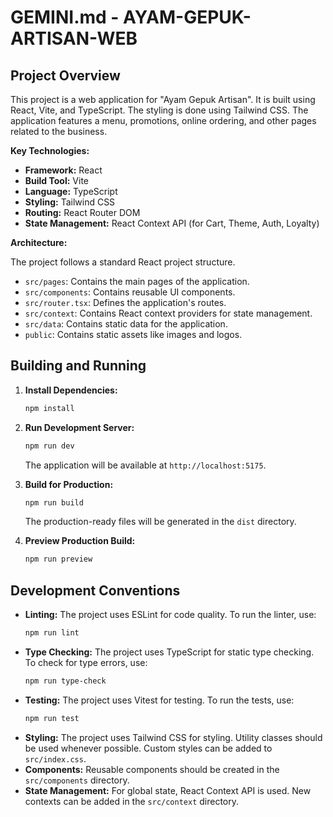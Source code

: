 # GEMINI.md - AYAM-GEPUK-ARTISAN-WEB

## Project Overview

This project is a web application for "Ayam Gepuk Artisan". It is built using React, Vite, and TypeScript. The styling is done using Tailwind CSS. The application features a menu, promotions, online ordering, and other pages related to the business.

**Key Technologies:**

*   **Framework:** React
*   **Build Tool:** Vite
*   **Language:** TypeScript
*   **Styling:** Tailwind CSS
*   **Routing:** React Router DOM
*   **State Management:** React Context API (for Cart, Theme, Auth, Loyalty)

**Architecture:**

The project follows a standard React project structure.

*   `src/pages`: Contains the main pages of the application.
*   `src/components`: Contains reusable UI components.
*   `src/router.tsx`: Defines the application's routes.
*   `src/context`: Contains React context providers for state management.
*   `src/data`: Contains static data for the application.
*   `public`: Contains static assets like images and logos.

## Building and Running

1.  **Install Dependencies:**
    ```bash
    npm install
    ```

2.  **Run Development Server:**
    ```bash
    npm run dev
    ```
    The application will be available at `http://localhost:5175`.

3.  **Build for Production:**
    ```bash
    npm run build
    ```
    The production-ready files will be generated in the `dist` directory.

4.  **Preview Production Build:**
    ```bash
    npm run preview
    ```

## Development Conventions

*   **Linting:** The project uses ESLint for code quality. To run the linter, use:
    ```bash
    npm run lint
    ```
*   **Type Checking:** The project uses TypeScript for static type checking. To check for type errors, use:
    ```bash
    npm run type-check
    ```
*   **Testing:** The project uses Vitest for testing. To run the tests, use:
    ```bash
    npm run test
    ```
*   **Styling:** The project uses Tailwind CSS for styling. Utility classes should be used whenever possible. Custom styles can be added to `src/index.css`.
*   **Components:** Reusable components should be created in the `src/components` directory.
*   **State Management:** For global state, React Context API is used. New contexts can be added in the `src/context` directory.
